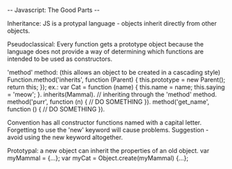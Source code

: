 
-- Javascript: The Good Parts --

Inheritance: JS is a protypal language - objects inherit directly from other objects.

Pseudoclassical: Every function gets a prototype object because the language does not provide a way of determining which functions are intended to be used as constructors.

  'method' method: (this allows an object to be created in a cascading style)
    Function.method('inherits', function (Parent) {
      this.prototype = new Parent();
      return this;
    });
    ex.:
    var Cat = function (name) {
      this.name = name;
      this.saying = 'meow';
    }.
      inherits(Mammal). // inheriting through the 'method' method.
      method('purr', function (n) {
        // DO SOMETHING
      }).
      method('get_name', function () {
        // DO SOMETHING
      }).

  Convention has all constructor functions named with a capital letter.  Forgetting to use the 'new' keyword will cause problems.  Suggestion - avoid using the new keyword altogether.

Prototypal: a new object can inherit the properties of an old object.
  var myMammal = {...};
  var myCat = Object.create(myMammal) {...};
